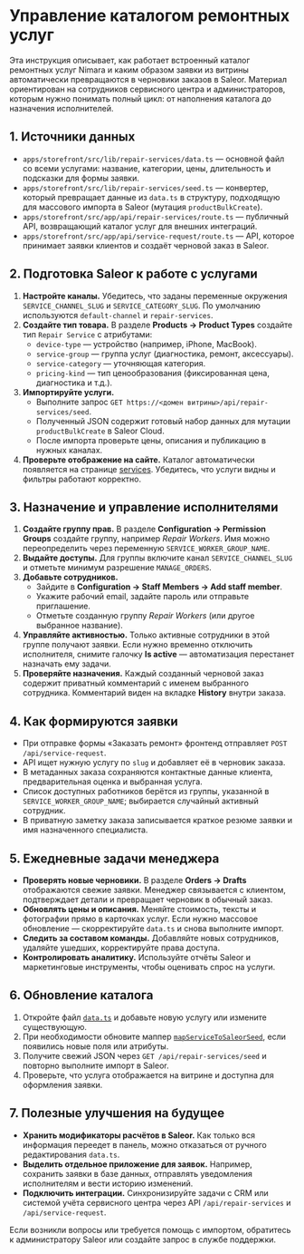 # Управление каталогом ремонтных услуг

Эта инструкция описывает, как работает встроенный каталог ремонтных услуг Nimara и каким образом заявки из витрины автоматически превращаются в черновики заказов в Saleor. Материал ориентирован на сотрудников сервисного центра и администраторов, которым нужно понимать полный цикл: от наполнения каталога до назначения исполнителей.

## 1. Источники данных
- `apps/storefront/src/lib/repair-services/data.ts` — основной файл со всеми услугами: название, категории, цены, длительность и подсказки для формы заявки.
- `apps/storefront/src/lib/repair-services/seed.ts` — конвертер, который превращает данные из `data.ts` в структуру, подходящую для массового импорта в Saleor (мутация `productBulkCreate`).
- `apps/storefront/src/app/api/repair-services/route.ts` — публичный API, возвращающий каталог услуг для внешних интеграций.
- `apps/storefront/src/app/api/service-request/route.ts` — API, которое принимает заявки клиентов и создаёт черновой заказ в Saleor.

## 2. Подготовка Saleor к работе с услугами
1. **Настройте каналы.** Убедитесь, что заданы переменные окружения `SERVICE_CHANNEL_SLUG` и `SERVICE_CATEGORY_SLUG`. По умолчанию используются `default-channel` и `repair-services`.
2. **Создайте тип товара.** В разделе **Products → Product Types** создайте тип `Repair Service` с атрибутами:
   - `device-type` — устройство (например, iPhone, MacBook).
   - `service-group` — группа услуг (диагностика, ремонт, аксессуары).
   - `service-category` — уточняющая категория.
   - `pricing-kind` — тип ценообразования (фиксированная цена, диагностика и т.д.).
3. **Импортируйте услуги.**
   - Выполните запрос `GET https://<домен витрины>/api/repair-services/seed`.
   - Полученный JSON содержит готовый набор данных для мутации `productBulkCreate` в Saleor Cloud.
   - После импорта проверьте цены, описания и публикацию в нужных каналах.
4. **Проверьте отображение на сайте.** Каталог автоматически появляется на странице [services](https://github.com/kirill-dorkin/be/blob/main/apps/storefront/src/app/%5Blocale%5D/(main)/services/page.tsx). Убедитесь, что услуги видны и фильтры работают корректно.

## 3. Назначение и управление исполнителями
1. **Создайте группу прав.** В разделе **Configuration → Permission Groups** создайте группу, например *Repair Workers*. Имя можно переопределить через переменную `SERVICE_WORKER_GROUP_NAME`.
2. **Выдайте доступы.** Для группы включите канал `SERVICE_CHANNEL_SLUG` и отметьте минимум разрешение `MANAGE_ORDERS`.
3. **Добавьте сотрудников.**
   - Зайдите в **Configuration → Staff Members → Add staff member**.
   - Укажите рабочий email, задайте пароль или отправьте приглашение.
   - Отметьте созданную группу *Repair Workers* (или другое выбранное название).
4. **Управляйте активностью.** Только активные сотрудники в этой группе получают заявки. Если нужно временно отключить исполнителя, снимите галочку **Is active** — автоматизация перестанет назначать ему задачи.
5. **Проверяйте назначения.** Каждый созданный черновой заказ содержит приватный комментарий с именем выбранного сотрудника. Комментарий виден на вкладке **History** внутри заказа.

## 4. Как формируются заявки
- При отправке формы «Заказать ремонт» фронтенд отправляет `POST /api/service-request`.
- API ищет нужную услугу по `slug` и добавляет её в черновик заказа.
- В метаданных заказа сохраняются контактные данные клиента, предварительная оценка и выбранная услуга.
- Список доступных работников берётся из группы, указанной в `SERVICE_WORKER_GROUP_NAME`; выбирается случайный активный сотрудник.
- В приватную заметку заказа записывается краткое резюме заявки и имя назначенного специалиста.

## 5. Ежедневные задачи менеджера
- **Проверять новые черновики.** В разделе **Orders → Drafts** отображаются свежие заявки. Менеджер связывается с клиентом, подтверждает детали и превращает черновик в обычный заказ.
- **Обновлять цены и описания.** Меняйте стоимость, тексты и фотографии прямо в карточках услуг. Если нужно массовое обновление — скорректируйте `data.ts` и снова выполните импорт.
- **Следить за составом команды.** Добавляйте новых сотрудников, удаляйте ушедших, корректируйте права доступа.
- **Контролировать аналитику.** Используйте отчёты Saleor и маркетинговые инструменты, чтобы оценивать спрос на услуги.

## 6. Обновление каталога
1. Откройте файл [`data.ts`](https://github.com/kirill-dorkin/be/blob/main/apps/storefront/src/lib/repair-services/data.ts) и добавьте новую услугу или измените существующую.
2. При необходимости обновите маппер [`mapServiceToSaleorSeed`](https://github.com/kirill-dorkin/be/blob/main/apps/storefront/src/lib/repair-services/seed.ts), если появились новые поля или атрибуты.
3. Получите свежий JSON через `GET /api/repair-services/seed` и повторно выполните импорт в Saleor.
4. Проверьте, что услуга отображается на витрине и доступна для оформления заявки.

## 7. Полезные улучшения на будущее
- **Хранить модификаторы расчётов в Saleor.** Как только вся информация переедет в панель, можно отказаться от ручного редактирования `data.ts`.
- **Выделить отдельное приложение для заявок.** Например, сохранить заявки в базе данных, отправлять уведомления исполнителям и вести историю изменений.
- **Подключить интеграции.** Синхронизируйте задачи с CRM или системой учёта сервисного центра через API `/api/repair-services` и `/api/service-request`.

Если возникли вопросы или требуется помощь с импортом, обратитесь к администратору Saleor или создайте запрос в службе поддержки.
